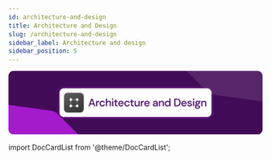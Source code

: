 ```yaml
---
id: architecture-and-design
title: Architecture and Design
slug: /architecture-and-design
sidebar_label: Architecture and design
sidebar_position: 5
---
```

![Synmetrix System Architecture](/docs/data/architecture2.png)

import DocCardList from '@theme/DocCardList';

<DocCardList />
